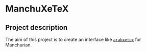 # ManchuXeTeX

## Project description
The aim of this project is to create an interface like [`arabxetex`](https://github.com/fc7/arabxetex) for Manchurian.